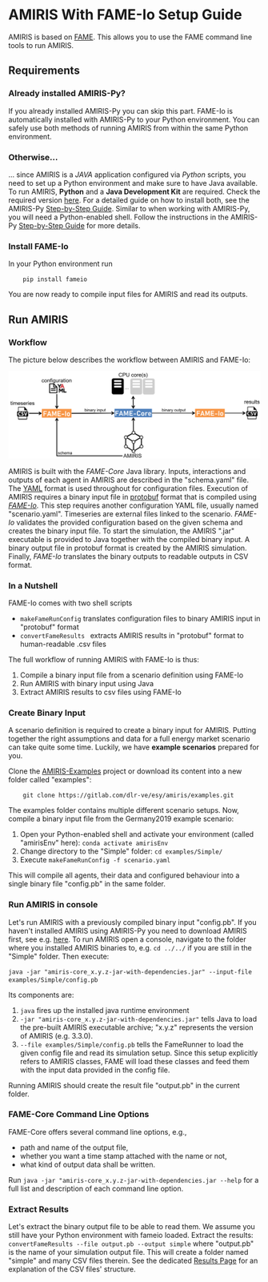 # AMIRIS With FAME-Io Setup Guide

AMIRIS is based on [FAME](https://gitlab.com/fame-framework/wiki/-/wikis/home).
This allows you to use the FAME command line tools to run AMIRIS.

## Requirements

### Already installed AMIRIS-Py?

If you already installed AMIRIS-Py you can skip this part.
FAME-Io is automatically installed with AMIRIS-Py to your Python environment.
You can safely use both methods of running AMIRIS from within the same Python environment.

### Otherwise...

... since AMIRIS is a *JAVA* application configured via *Python* scripts, you need to set up a Python environment and make sure to have Java available.
To run AMIRIS, **Python** and a **Java Development Kit** are required.
Check the required version [here](../Get-Started.md#Requirements).
For a detailed guide on how to install both, see the AMIRIS-Py [Step-by-Step Guide](./StepByStep.md#Requirements).
Similar to when working with AMIRIS-Py, you will need a Python-enabled shell.
Follow the instructions in the AMIRIS-Py [Step-by-Step Guide](./StepByStep.md#Environment) for more details.

### Install FAME-Io

In your Python environment run

````
    pip install fameio
````

You are now ready to compile input files for AMIRIS and read its outputs.

## Run AMIRIS

### Workflow

The picture below describes the workflow between AMIRIS and FAME-Io:

![FAME-Io Workflow](../uploads/fameio.png)

AMIRIS is built with the _FAME-Core_ Java library.
Inputs, interactions and outputs of each agent in AMIRIS are described in the "schema.yaml" file.
The [YAML](https://yaml.org/) format is used throughout for configuration files.
Execution of AMIRIS requires a binary input file in [protobuf](https://protobuf.dev/overview/) format that is compiled using _[FAME-Io](https://gitlab.com/fame-framework/fame-io)_.
This step requires another configuration YAML file, usually named "scenario.yaml".
Timeseries are external files linked to the scenario.
_FAME-Io_ validates the provided configuration based on the given schema and creates the binary input file.
To start the simulation, the AMIRIS ".jar" executable is provided to Java together with the compiled binary input.
A binary output file in protobuf format is created by the AMIRIS simulation.
Finally, _FAME-Io_ translates the binary outputs to readable outputs in CSV format.

### In a Nutshell

FAME-Io comes with two shell scripts

* `makeFameRunConfig` translates configuration files to binary AMIRIS input in "protobuf" format
* `convertFameResults ` extracts AMIRIS results in "protobuf" format to human-readable .csv files

The full workflow of running AMIRIS with FAME-Io is thus:

1. Compile a binary input file from a scenario definition using FAME-Io
2. Run AMIRIS with binary input using Java
3. Extract AMIRIS results to csv files using FAME-Io

### Create Binary Input

A scenario definition is required to create a binary input for AMIRIS.
Putting together the right assumptions and data for a full energy market scenario can take quite some time.
Luckily, we have **example scenarios** prepared for you.

Clone the [AMIRIS-Examples](https://gitlab.com/dlr-ve/esy/amiris/examples) project or download its content into a new folder called "examples":

```
    git clone https://gitlab.com/dlr-ve/esy/amiris/examples.git
```

The examples folder contains multiple different scenario setups.
Now, compile a binary input file from the Germany2019 example scenario:

1. Open your Python-enabled shell and activate your environment (called "amirisEnv" here): `conda activate amirisEnv`
2. Change directory to the "Simple" folder: `cd examples/Simple/`
3. Execute `makeFameRunConfig -f scenario.yaml`

This will compile all agents, their data and configured behaviour into a single binary file "config.pb" in the same folder.

### Run AMIRIS in console

Let's run AMIRIS with a previously compiled binary input "config.pb".
If you haven't installed AMIRIS using AMIRIS-Py you need to download AMIRIS first, see e.g. [here](./Precompiled.md).
To run AMIRIS open a console, navigate to the folder where you installed AMIRIS binaries to, e.g. `cd ../../` if you are still in the "Simple" folder.
Then execute:

```
java -jar "amiris-core_x.y.z-jar-with-dependencies.jar" --input-file examples/Simple/config.pb
```

Its components are:

1. `java` fires up the installed java runtime environment
2. `-jar "amiris-core_x.y.z-jar-with-dependencies.jar"` tells Java to load the pre-built AMIRIS executable archive; "x.y.z" represents the version of AMIRIS (e.g. 3.3.0).
3. `--file examples/Simple/config.pb` tells the FameRunner to load the given config file and read its simulation setup. Since this setup explicitly refers to AMIRIS classes, FAME will load these classes and feed them with the input data provided in the config file.

Running AMIRIS should create the result file "output.pb" in the current folder.

### FAME-Core Command Line Options

FAME-Core offers several command line options, e.g.,

* path and name of the output file, 
* whether you want a time stamp attached with the name or not,
* what kind of output data shall be written.

Run `java -jar "amiris-core_x.y.z-jar-with-dependencies.jar --help` for a full list and description of each command line option.

### Extract Results

Let's extract the binary output file to be able to read them.
We assume you still have your Python environment with fameio loaded.
Extract the results: `convertFameResults --file output.pb --output simple` where "output.pb" is the name of your simulation output file.
This will create a folder named "simple" and many CSV files therein.
See the dedicated [Results Page](./Results.md) for an explanation of the CSV files' structure.
